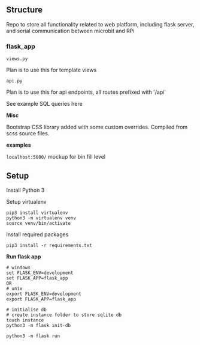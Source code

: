 ## Structure

Repo to store all functionality related to web platform, including flask server, and serial communication between microbit and RPi


### flask_app

`views.py`

Plan is to use this for template views

`api.py`

Plan is to use this for api endpoints, all routes prefixed with '/api'

See example SQL queries here

**Misc**

Bootstrap CSS library added with some custom overrides. Compiled from scss source files.

**examples**

`localhost:5000/` mockup for bin fill level


## Setup

Install Python 3

Setup virtualenv

```
pip3 install virtualenv
python3 -m virtualenv venv
source venv/bin/activate
```

Install required packages
```
pip3 install -r requirements.txt
```

**Run flask app**
```
# windows
set FLASK_ENV=development
set FLASK_APP=flask_app
OR
# unix
export FLASK_ENV=development
export FLASK_APP=flask_app

# initialise db
# create instance folder to store sqlite db
touch instance
python3 -m flask init-db

python3 -m flask run
```
